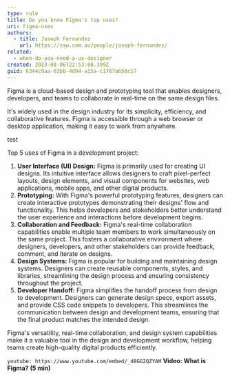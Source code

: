 ```yaml
---
type: rule
title: Do you know Figma's top uses?
uri: figma-uses
authors:
  - title: Joseph Fernandez
    url: https://ssw.com.au/people/joseph-fernandez/
related:
  - when-do-you-need-a-ux-designer
created: 2023-08-06T22:53:08.399Z
guid: 6344c9aa-63bb-4d94-a15a-c1767a658c17
---
```

Figma is a cloud-based design and prototyping tool that enables designers, developers, and teams to collaborate in real-time on the same design files. 

It's widely used in the design industry for its simplicity, efficiency, and collaborative features. Figma is accessible through a web browser or desktop application, making it easy to work from anywhere.

test

Top 5 uses of Figma in a development project:

1. **User Interface (UI) Design:** Figma is primarily used for creating UI designs. Its intuitive interface allows designers to craft pixel-perfect layouts, design elements, and visual components for websites, web applications, mobile apps, and other digital products.
2. **Prototyping:** With Figma's powerful prototyping features, designers can create interactive prototypes demonstrating their designs' flow and functionality. This helps developers and stakeholders better understand the user experience and interactions before development begins.
3. **Collaboration and Feedback:** Figma's real-time collaboration capabilities enable multiple team members to work simultaneously on the same project. This fosters a collaborative environment where designers, developers, and other stakeholders can provide feedback, comment, and iterate on designs.
4. **Design Systems:** Figma is popular for building and maintaining design systems. Designers can create reusable components, styles, and libraries, streamlining the design process and ensuring consistency throughout the project.
5. **Developer Handoff:** Figma simplifies the handoff process from design to development. Designers can generate design specs, export assets, and provide CSS code snippets to developers. This streamlines the communication between design and development teams, ensuring that the final product matches the intended design.

Figma's versatility, real-time collaboration, and design system capabilities make it a valuable tool in the design and development workflow, helping teams create high-quality digital products efficiently.

`youtube: https://www.youtube.com/embed/_d8GG2QZYAM`
**Video: What is Figma? (5 min)**


